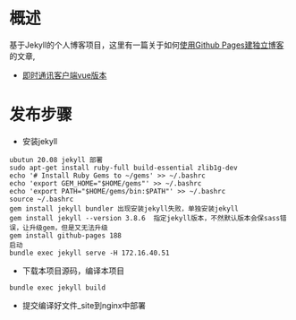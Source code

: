 # 概述
基于Jekyll的个人博客项目，这里有一篇关于如何[使用Github Pages建独立博客](https://comsince.github.io/2012/02/22/github-pages/) 的文章,
* [即时通讯客户端vue版本](https://web.fsharechat.cn)

# 发布步骤

* 安装jekyll

```
ubutun 20.08 jekyll 部署
sudo apt-get install ruby-full build-essential zlib1g-dev
echo '# Install Ruby Gems to ~/gems' >> ~/.bashrc
echo 'export GEM_HOME="$HOME/gems"' >> ~/.bashrc
echo 'export PATH="$HOME/gems/bin:$PATH"' >> ~/.bashrc
source ~/.bashrc
gem install jekyll bundler 出现安装jekyll失败，单独安装jekyll
gem install jekyll --version 3.8.6  指定jekyll版本，不然默认版本会保sass错误，让升级gem，但是又无法升级
gem install github-pages 188
启动
bundle exec jekyll serve -H 172.16.40.51
```

* 下载本项目源码，编译本项目

```
bundle exec jekyll build
```

* 提交编译好文件_site到nginx中部署